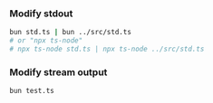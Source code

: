 ### Modify stdout
```bash
bun std.ts | bun ../src/std.ts
# or "npx ts-node"
# npx ts-node std.ts | npx ts-node ../src/std.ts
```

### Modify stream output
```bash
bun test.ts
```
